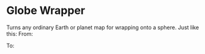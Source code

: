 # Globe Wrapper
Turns any ordinary Earth or planet map for wrapping onto a sphere.
Just like this:
From:


To:


